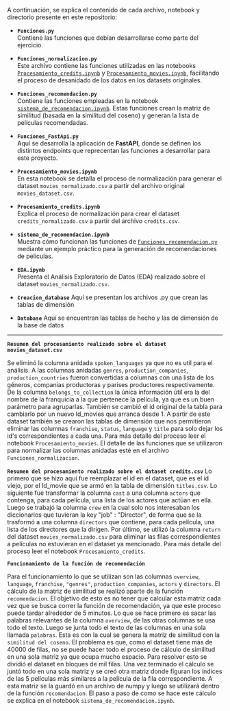 A continuación, se explica el contenido de cada archivo, notebook y directorio presente en este repositorio:

- **`Funciones.py`**  
  Contiene las funciones que debían desarrollarse como parte del ejercicio.

- **`Funciones_normalizacion.py`**  
  Este archivo contiene las funciones utilizadas en las notebooks 
  [`Procesamiento_credits.ipynb`](Procesamiento_credits.ipynb) y 
  [`Procesamiento_movies.ipynb`](Procesamiento_movies.ipynb), facilitando el 
  proceso de desanidado de los datos en los datasets originales.

- **`Funciones_recomendacion.py`**  
  Contiene las funciones empleadas en la notebook 
  [`sistema_de_recomendacion.ipynb`](sistema_de_recomendacion.ipynb). Estas 
  funciones crean la matriz de similitud (basada en la similitud del coseno) y 
  generan la lista de películas recomendadas.

- **`Funciones_FastApi.py`**  
  Aquí se desarrolla la aplicación de **FastAPI**, donde se definen los distintos 
  endpoints que reprecentan las funciones a desarrollar para este proyecto.

- **`Procesamiento_movies.ipynb`**  
  En esta notebook se detalla el proceso de normalización para generar el dataset 
  `movies_normalizado.csv` a partir del archivo original `movies_dataset.csv`.

- **`Procesamiento_credits.ipynb`**  
  Explica el proceso de normalización para crear el dataset `credits_normalizado.csv`
  a partir del archivo `credits.csv`.

- **`sistema_de_recomendacion.ipynb`**  
  Muestra cómo funcionan las funciones de 
  [`Funciones_recomendacion.py`](Funciones_recomendacion.py) mediante un 
  ejemplo práctico para la generación de recomendaciones de películas.

- **`EDA.ipynb`**  
  Presenta el Análisis Exploratorio de Datos (EDA) realizado sobre el dataset 
  `movies_normalizado.csv`.
  
- **`Creacion_database`**
  Aquí se presentan los archivos .py que crean las tablas de dimensión

- **`Database`**
  Aquí se encuentran las tablas de hecho y las de dimensión de la base de datos

---------------------------------------------------------------------------------------------------------------------------------------------------------------------------------------------
  
**`Resumen del procesamiento realizado sobre el dataset movies_dataset.csv`**

Se eliminó la columna anidada `spoken_languages` ya que no es util para el análisis. A las columnas anidadas `genres`, `production_companies`, `production_countries` fueron convertidas a   columnas con una lista de los géneros, companias productoras y parises productores respectivamente. De la columna `belongs_to_collection` la única información útil era la del nombre de     la franquicia a la que pertenece la película, ya que es un buen parámetro para agruparlas. También se cambió el id original de la tabla para cambiarlo por un nuevo Id_movies que arranca    desde 1. A partir de este dataset también se crearon las tablas de dimensión que nos permitieron eliminar las columnas `franchise`, `status`, `language` y `title` para solo dejar los     
id's correspondientes a cada una. Para más detalle del proceso leer el notebook `Procesamiento_movies`. El detalle de las funciones que se utilizaron para normalizar las columnas anidadas esté en el archivo `Funciones_normalizacion`.

**`Resumen del procesamiento realizado sobre el dataset credits.csv`**
Lo primero que se hizo aquí fue reemplazar el id en el dataset, que es el id viejo, por el Id_movie que se armó en la tabla de dimensión `titles.csv`. Lo siguiente fue transformar la columna `cast` a una columna `actors` que contenga, para cada película, una lista de los actores que actúan en ella. Luego se trabajó la columna `crew` en la cual solo nos interesaban los diccionarios que tuvieran la key "job" : "Director", de forma que se la trasformó a una columna `directors` que contiene, para cada película, una lista de los directores que la dirigen. Por último, se utilizó la columna `return` del dataset `movies_normalizado.csv` para eliminar las filas correspondientes a películas no estuvieran en el dataset ya mencionado. Para más detalle del proceso leer el notebook `Procesamiento_credits`.

**`Funcionamiento de la función de recomendación`** 

Para el funcionamiento lo que se utilizan son las columnas `overview`, `language`, `franchise`, `"genres"`, `production_companies`, `actors` y `directors`. El cálculo de la matriz de similitud se realizó aparte de la función `recomendacion`. El objetivo de esto es no tener que calcular esta matriz cada vez que se busca correr la función de recomendación, ya que este proceso puede tardar alrededor de 5 minutos. Lo que se hace primero es sacar las palabras relevantes de la columna `overview`, de las otras columnas se usa todo el texto. Luego se junta todo el texto de las columnas en una sola llamada `palabras`. Esta es con la cual se genera la matriz de similitud con la `similitud del coseno`. El problema es que, como el dataset tiene más de 40000 de filas, no se puede hacer todo el proceso de cálculo de similitud en una sola matriz ya que ocupa mucho espacio. Para resolver esto se dividió el dataset en bloques de mil filas. Una vez terminado el cálculo se juntó todo en una sola matriz y se creó otra matriz donde figuran los índices de las 5 películas más similares a la película de la fila correspondiente. A esta matriz se la guardó en un archivo de numpy y luego se utilizará dentro de la función `recomendacion`. 
El paso a paso de como se hace este cálculo se explica en el notebook `sistema_de_recomendacion.ipynb`.
